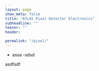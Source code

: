 ```yaml
---
layout: page
show_meta: false
title: "ATLAS Pixel Detector Electronics"
subheadline: ""
teaser: ""
header:

permalink: "/pixel/"
---
```


- assa
-sdsd

asdfsdf

